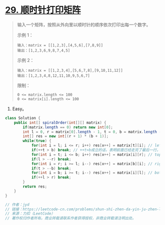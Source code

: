 # [29. 顺时针打印矩阵](https://leetcode-cn.com/problems/shun-shi-zhen-da-yin-ju-zhen-lcof/)

> 输入一个矩阵，按照从外向里以顺时针的顺序依次打印出每一个数字。
>
> 示例 1：
>
> ```
> 输入：matrix = [[1,2,3],[4,5,6],[7,8,9]]
> 输出：[1,2,3,6,9,8,7,4,5]
> ```
>
> 示例 2：
>
> ```
> 输入：matrix = [[1,2,3,4],[5,6,7,8],[9,10,11,12]]
> 输出：[1,2,3,4,8,12,11,10,9,5,6,7]
> ```
>
>
> 限制：
>
> ```
> 0 <= matrix.length <= 100
> 0 <= matrix[i].length <= 100
> ```

1. Easy。

```java
class Solution {
    public int[] spiralOrder(int[][] matrix) {
        if(matrix.length == 0) return new int[0];
        int l = 0, r = matrix[0].length - 1, t = 0, b = matrix.length - 1, x = 0;
        int[] res = new int[(r + 1) * (b + 1)];
        while(true) {
            for(int i = l; i <= r; i++) res[x++] = matrix[t][i]; // left to right.
            if(++t > b) break; // ++t>b成立的话，表明前面已经走完了最后一行，可以退出了。
            for(int i = t; i <= b; i++) res[x++] = matrix[i][r]; // top to bottom.
            if(l > --r) break;
            for(int i = r; i >= l; i--) res[x++] = matrix[b][i]; // right to left.
            if(t > --b) break;
            for(int i = b; i >= t; i--) res[x++] = matrix[i][l]; // bottom to top.
            if(++l > r) break;
        }
        return res;
    }
}

// 作者：jyd
// 链接：https://leetcode-cn.com/problems/shun-shi-zhen-da-yin-ju-zhen-lcof/solution/// mian-shi-ti-29-shun-shi-zhen-da-yin-ju-zhen-she-di/
// 来源：力扣（LeetCode）
// 著作权归作者所有。商业转载请联系作者获得授权，非商业转载请注明出处。
```

